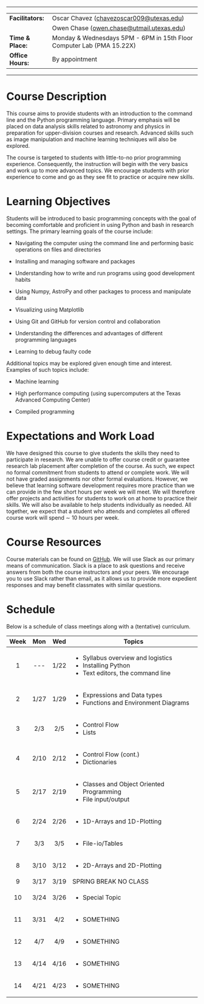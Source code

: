 ------------------------------------------------------------------------

|  |  |
|:---|:---|
| **Facilitators:** | Oscar Chavez (<chavezoscar009@utexas.edu>) |
|  | Owen Chase ([owen.chase@utmail.utexas.edu](owen.chase@utmail.utexas.edu)) |
| **Time & Place:** | Monday & Wednesdays 5PM - 6PM in 15th Floor Computer Lab (PMA 15.22X) |
| **Office Hours:** | By appointment |

------------------------------------------------------------------------

# Course Description

This course aims to provide students with an introduction to the command
line and the Python programming language. Primary emphasis will be
placed on data analysis skills related to astronomy and physics in
preparation for upper-division courses and research. Advanced skills
such as image manipulation and machine learning techniques will also be
explored.

The course is targeted to students with little-to-no prior programming
experience. Consequently, the instruction will begin with the very
basics and work up to more advanced topics. We encourage students with
prior experience to come and go as they see fit to practice or acquire
new skills.

# Learning Objectives

Students will be introduced to basic programming concepts with the goal
of becoming comfortable and proficient in using Python and bash in
research settings. The primary learning goals of the course include:

-   Navigating the computer using the command line and performing basic
    operations on files and directories

-   Installing and managing software and packages

-   Understanding how to write and run programs using good development
    habits

-   Using Numpy, AstroPy and other packages to process and manipulate
    data

-   Visualizing using Matplotlib

-   Using Git and GitHub for version control and collaboration

-   Understanding the differences and advantages of different
    programming languages

-   Learning to debug faulty code

Additional topics may be explored given enough time and interest.
Examples of such topics include:

-   Machine learning

-   High performance computing (using supercomputers at the Texas
    Advanced Computing Center)

-   Compiled programming

# Expectations and Work Load

We have designed this course to give students the skills they need to
participate in research. We are unable to offer course credit or
guarantee research lab placement after completion of the course. As
such, we expect no formal commitment from students to attend or complete
work. We will not have graded assignments nor other formal evaluations.
However, we believe that learning software development requires more
practice than we can provide in the few short hours per week we will
meet. We will therefore offer projects and activities for students to
work on at home to practice their skills. We will also be available to
help students individually as needed. All together, we expect that a
student who attends and completes all offered course work will spend ∼
10 hours per week.

# Course Resources

Course materials can be found on
[GitHub](https://github.com/ochase10/HackAstro-Academy). We will use
Slack as our primary means of communication. Slack is a place to ask questions and
receive answers from both the course instructors and your peers. We
encourage you to use Slack rather than email, as it allows us to provide
more expedient responses and may benefit classmates with similar
questions.

# Schedule

Below is a schedule of class meetings along with a (tentative)
curriculum.

| Week | Mon | Wed | Topics|
|:---:|:----:|:-----:|-------------|
| 1 | --- | 1/22 | <ul><li>Syllabus overview and logistics</li><li>Installing Python</li><li>Text editors, the command line</li></ul>|
| 2 | 1/27 | 1/29 | <ul><li>Expressions and Data types</li><li>Functions and Environment Diagrams</li></ul>|      
| 3 | 2/3 | 2/5 | <ul><li>Control Flow</li><li>Lists</li></ul>   
| 4 | 2/10 | 2/12 | <ul><li>Control Flow (cont.)</li><li>Dictionaries</li></ul> 
| 5 | 2/17 | 2/19 | <ul><li>Classes and Object Oriented Programming</li><li>File input/output</li></ul>  
| 6 | 2/24 | 2/26 | <ul><li>1D-Arrays and 1D-Plotting  
| 7 | 3/3 | 3/5 | <ul><li>File-io/Tables  
| 8 | 3/10 | 3/12 | <ul><li>2D-Arrays and 2D-Plotting  
| 9 | 3/17 | 3/19 | SPRING BREAK NO CLASS 
| 10 | 3/24 | 3/26 | <ul><li>Special Topic  
| 11 | 3/31 | 4/2 | <ul><li>SOMETHING  
| 12 | 4/7 | 4/9 | <ul><li>SOMETHING  
| 13 | 4/14 | 4/16 | <ul><li>SOMETHING  
| 14 | 4/21 | 4/23 | <ul><li>SOMETHING  
